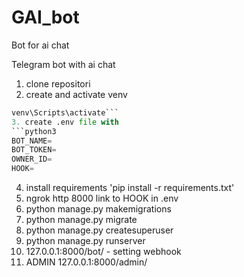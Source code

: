 # GAI_bot
Bot for ai chat

Telegram bot with ai chat

1. clone repositori
2. create and activate venv
```python -m venv venv
venv\Scripts\activate```
3. create .env file with 
```python3
BOT_NAME=
BOT_TOKEN=
OWNER_ID=
HOOK=
```
4. install requirements 'pip install -r requirements.txt'
5. ngrok http 8000 link to HOOK in .env
6. python manage.py makemigrations
7. python manage.py migrate
8. python manage.py createsuperuser
9. python manage.py runserver
10. 127.0.0.1:8000/bot/  - setting webhook
11. ADMIN 127.0.0.1:8000/admin/
